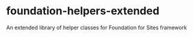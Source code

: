 # foundation-helpers-extended
An extended library of helper classes for Foundation for Sites framework
